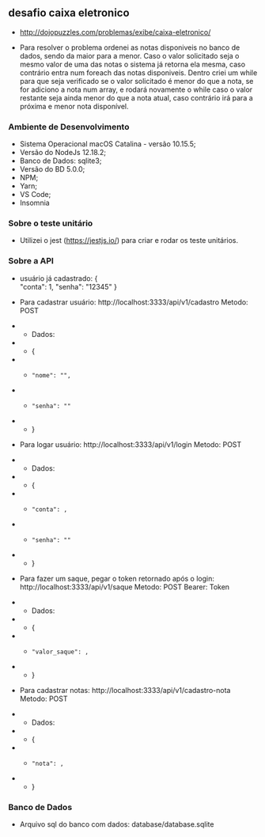 ## desafio caixa eletronico
- http://dojopuzzles.com/problemas/exibe/caixa-eletronico/

- Para resolver o problema ordenei as notas disponiveis no banco de dados, sendo da maior para a menor. Caso o valor solicitado seja o mesmo valor de uma das notas o sistema já retorna ela mesma, caso contrário entra num foreach das notas disponiveis. Dentro criei um while para que seja verificado se o valor solicitado é menor do que a nota, se for adiciono a nota num array, e rodará novamente o while caso o valor restante seja ainda menor do que a nota atual, caso contrário irá para a próxima e menor nota disponível.

### Ambiente de Desenvolvimento

- Sistema Operacional macOS Catalina - versão 10.15.5;
- Versão do NodeJs 12.18.2;
- Banco de Dados: sqlite3;
- Versão do BD 5.0.0;
- NPM;
- Yarn;
- VS Code;
- Insomnia 

### Sobre o teste unitário

- Utilizei o jest (https://jestjs.io/) para criar e rodar os teste unitários.


### Sobre a API

- usuário já cadastrado: 
{    
    "conta": 1,
	"senha": "12345"
}


- Para cadastrar usuário: http://localhost:3333/api/v1/cadastro
Metodo: POST

- - Dados:
- - {
- - 	"nome": "",
- - 	"senha": ""
- - }


- Para logar usuário: http://localhost:3333/api/v1/login
Metodo: POST

- - Dados:
- - {
- - 	"conta": ,
- - 	"senha": ""
- - }


- Para fazer um saque, pegar o token retornado após o login: http://localhost:3333/api/v1/saque
Metodo: POST
Bearer: Token

- - Dados:
- - {
- - 	"valor_saque": ,
- - }


- Para cadastrar notas: http://localhost:3333/api/v1/cadastro-nota
Metodo: POST

- - Dados:
- - {
- - 	"nota": ,
- - }


### Banco de Dados

- Arquivo sql do banco com dados: database/database.sqlite







